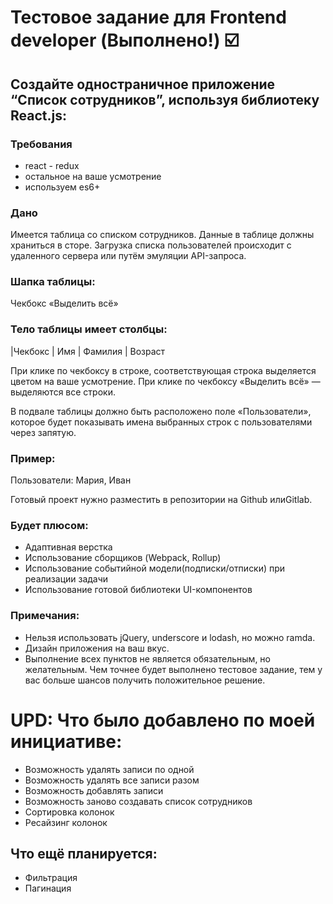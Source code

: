 # Тестовое задание для Front​end developer (Выполнено!) :ballot_box_with_check:

##  Создайте одностраничное приложение “Список сотрудников”, используя библиотеку React.js:

### Требования				
-  react - redux				
-  остальное на ваше усмотрение					
-  используем es6+
 								
### Дано						
Имеется таблица со ​списком сотрудников. Данные в таблице должны храниться в сторе. Загрузка списка пользователей происходит с удаленного сервера или путём эмуляции API-запроса.
						
### Шапка таблицы:							
Чекбокс «Выделить всё»
 								
### Тело таблицы имеет столбцы:							
|​Чекбокс | Имя | Фамилия | Возраст
 								
При клике по чекбоксу в строке, соответствующая строка выделяется цветом на ваше усмотрение.
При клике по чекбоксу «Выделить всё» — выделяются все строки.
 								
В подвале таблицы должно быть расположено поле «Пользователи», которое будет показывать имена выбранных строк с пользователями через запятую.
 								
### Пример:							
Пользователи: Мария, Иван

Готовый проект нужно разместить в репозитории на Github​ или ​Gitlab.​
 												
### Будет плюсом:			
- Адаптивная верстка						
- Использование сборщиков (Webpack, Rollup)
- Использование событийной модели(подписки/отписки) при реализации задачи
- Использование готовой библиотеки UI-компонентов
		 
### Примечания:					
- Нельзя использовать jQuery, underscore и lodash, но можно ramda.
- Дизайн приложения на ваш вкус.						
- Выполнение всех пунктов не является обязательным, но желательным. Чем точнее будет выполнено тестовое задание, тем у вас больше шансов получить положительное решение.

# UPD: Что было добавлено по моей инициативе:
- Возможность удалять записи по одной
- Возможность удалять все записи разом	 
- Возможность добавлять записи
- Возможность заново создавать список сотрудников
- Сортировка колонок
- Ресайзинг колонок

## Что ещё планируется:
- Фильтрация
- Пагинация
